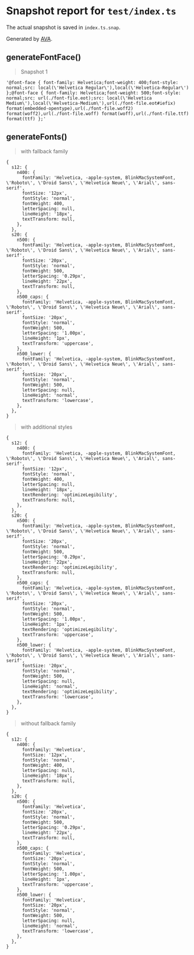 # Snapshot report for `test/index.ts`

The actual snapshot is saved in `index.ts.snap`.

Generated by [AVA](https://ava.li).

## generateFontFace()

> Snapshot 1

    '@font-face { font-family: Helvetica;font-weight: 400;font-style: normal;src: local(\'Helvetica Regular\'),local(\'Helvetica-Regular\') };@font-face { font-family: Helvetica;font-weight: 500;font-style: normal;src: url(./font-file.eot);src: local(\'Helvetica Medium\'),local(\'Helvetica-Medium\'),url(./font-file.eot#iefix) format(embedded-opentype),url(./font-file.woff2) format(woff2),url(./font-file.woff) format(woff),url(./font-file.ttf) format(ttf) };'

## generateFonts()

> with fallback family

    {
      s12: {
        n400: {
          fontFamily: 'Helvetica, -apple-system, BlinkMacSystemFont, \'Roboto\', \'Droid Sans\', \'Helvetica Neue\', \'Arial\', sans-serif',
          fontSize: '12px',
          fontStyle: 'normal',
          fontWeight: 400,
          letterSpacing: null,
          lineHeight: '18px',
          textTransform: null,
        },
      },
      s20: {
        n500: {
          fontFamily: 'Helvetica, -apple-system, BlinkMacSystemFont, \'Roboto\', \'Droid Sans\', \'Helvetica Neue\', \'Arial\', sans-serif',
          fontSize: '20px',
          fontStyle: 'normal',
          fontWeight: 500,
          letterSpacing: '0.29px',
          lineHeight: '22px',
          textTransform: null,
        },
        n500_caps: {
          fontFamily: 'Helvetica, -apple-system, BlinkMacSystemFont, \'Roboto\', \'Droid Sans\', \'Helvetica Neue\', \'Arial\', sans-serif',
          fontSize: '20px',
          fontStyle: 'normal',
          fontWeight: 500,
          letterSpacing: '1.00px',
          lineHeight: '1px',
          textTransform: 'uppercase',
        },
        n500_lower: {
          fontFamily: 'Helvetica, -apple-system, BlinkMacSystemFont, \'Roboto\', \'Droid Sans\', \'Helvetica Neue\', \'Arial\', sans-serif',
          fontSize: '20px',
          fontStyle: 'normal',
          fontWeight: 500,
          letterSpacing: null,
          lineHeight: 'normal',
          textTransform: 'lowercase',
        },
      },
    }

> with additional styles

    {
      s12: {
        n400: {
          fontFamily: 'Helvetica, -apple-system, BlinkMacSystemFont, \'Roboto\', \'Droid Sans\', \'Helvetica Neue\', \'Arial\', sans-serif',
          fontSize: '12px',
          fontStyle: 'normal',
          fontWeight: 400,
          letterSpacing: null,
          lineHeight: '18px',
          textRendering: 'optimizeLegibility',
          textTransform: null,
        },
      },
      s20: {
        n500: {
          fontFamily: 'Helvetica, -apple-system, BlinkMacSystemFont, \'Roboto\', \'Droid Sans\', \'Helvetica Neue\', \'Arial\', sans-serif',
          fontSize: '20px',
          fontStyle: 'normal',
          fontWeight: 500,
          letterSpacing: '0.29px',
          lineHeight: '22px',
          textRendering: 'optimizeLegibility',
          textTransform: null,
        },
        n500_caps: {
          fontFamily: 'Helvetica, -apple-system, BlinkMacSystemFont, \'Roboto\', \'Droid Sans\', \'Helvetica Neue\', \'Arial\', sans-serif',
          fontSize: '20px',
          fontStyle: 'normal',
          fontWeight: 500,
          letterSpacing: '1.00px',
          lineHeight: '1px',
          textRendering: 'optimizeLegibility',
          textTransform: 'uppercase',
        },
        n500_lower: {
          fontFamily: 'Helvetica, -apple-system, BlinkMacSystemFont, \'Roboto\', \'Droid Sans\', \'Helvetica Neue\', \'Arial\', sans-serif',
          fontSize: '20px',
          fontStyle: 'normal',
          fontWeight: 500,
          letterSpacing: null,
          lineHeight: 'normal',
          textRendering: 'optimizeLegibility',
          textTransform: 'lowercase',
        },
      },
    }

> without fallback family

    {
      s12: {
        n400: {
          fontFamily: 'Helvetica',
          fontSize: '12px',
          fontStyle: 'normal',
          fontWeight: 400,
          letterSpacing: null,
          lineHeight: '18px',
          textTransform: null,
        },
      },
      s20: {
        n500: {
          fontFamily: 'Helvetica',
          fontSize: '20px',
          fontStyle: 'normal',
          fontWeight: 500,
          letterSpacing: '0.29px',
          lineHeight: '22px',
          textTransform: null,
        },
        n500_caps: {
          fontFamily: 'Helvetica',
          fontSize: '20px',
          fontStyle: 'normal',
          fontWeight: 500,
          letterSpacing: '1.00px',
          lineHeight: '1px',
          textTransform: 'uppercase',
        },
        n500_lower: {
          fontFamily: 'Helvetica',
          fontSize: '20px',
          fontStyle: 'normal',
          fontWeight: 500,
          letterSpacing: null,
          lineHeight: 'normal',
          textTransform: 'lowercase',
        },
      },
    }
